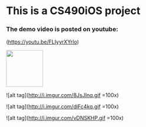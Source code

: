 # This is a CS490iOS project

### The demo video is posted on youtube:

(https://youtu.be/FLIyyrXYrIo)

<img src="http://i.imgur.com/8JsJInq.gif" width="100">

![alt tag](http://i.imgur.com/8JsJInq.gif =100x)

![alt tag](http://i.imgur.com/diFc4kq.gif =100x)

![alt tag](http://i.imgur.com/vDNSKHP.gif =100x)


